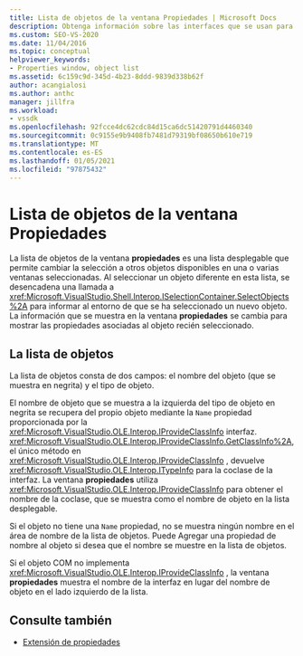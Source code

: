 ```yaml
---
title: Lista de objetos de la ventana Propiedades | Microsoft Docs
description: Obtenga información sobre las interfaces que se usan para interactuar con la lista de objetos en el ventana Propiedades en el IDE de Visual Studio.
ms.custom: SEO-VS-2020
ms.date: 11/04/2016
ms.topic: conceptual
helpviewer_keywords:
- Properties window, object list
ms.assetid: 6c159c9d-345d-4b23-8ddd-9839d338b62f
author: acangialosi
ms.author: anthc
manager: jillfra
ms.workload:
- vssdk
ms.openlocfilehash: 92fcce4dc62cdc84d15ca6dc51420791d4460340
ms.sourcegitcommit: 0c9155e9b9408fb7481d79319bf08650b610e719
ms.translationtype: MT
ms.contentlocale: es-ES
ms.lasthandoff: 01/05/2021
ms.locfileid: "97875432"
---
```

# <a name="properties-window-object-list"></a>Lista de objetos de la ventana Propiedades
La lista de objetos de la ventana **propiedades** es una lista desplegable que permite cambiar la selección a otros objetos disponibles en una o varias ventanas seleccionadas. Al seleccionar un objeto diferente en esta lista, se desencadena una llamada a <xref:Microsoft.VisualStudio.Shell.Interop.ISelectionContainer.SelectObjects%2A> para informar al entorno de que se ha seleccionado un nuevo objeto. La información que se muestra en la ventana **propiedades** se cambia para mostrar las propiedades asociadas al objeto recién seleccionado.

## <a name="the-object-list"></a>La lista de objetos
 La lista de objetos consta de dos campos: el nombre del objeto (que se muestra en negrita) y el tipo de objeto.

 El nombre de objeto que se muestra a la izquierda del tipo de objeto en negrita se recupera del propio objeto mediante la `Name` propiedad proporcionada por la <xref:Microsoft.VisualStudio.OLE.Interop.IProvideClassInfo> interfaz. <xref:Microsoft.VisualStudio.OLE.Interop.IProvideClassInfo.GetClassInfo%2A>, el único método en <xref:Microsoft.VisualStudio.OLE.Interop.IProvideClassInfo> , devuelve <xref:Microsoft.VisualStudio.OLE.Interop.ITypeInfo> para la coclase de la interfaz. La ventana **propiedades** utiliza <xref:Microsoft.VisualStudio.OLE.Interop.IProvideClassInfo> para obtener el nombre de la coclase, que se muestra como el nombre de objeto en la lista desplegable.

 Si el objeto no tiene una `Name` propiedad, no se muestra ningún nombre en el área de nombre de la lista de objetos. Puede Agregar una propiedad de nombre al objeto si desea que el nombre se muestre en la lista de objetos.

 Si el objeto COM no implementa <xref:Microsoft.VisualStudio.OLE.Interop.IProvideClassInfo> , la ventana **propiedades** muestra el nombre de la interfaz en lugar del nombre de objeto en el lado izquierdo de la lista.

## <a name="see-also"></a>Consulte también
- [Extensión de propiedades](../../extensibility/internals/extending-properties.md)
